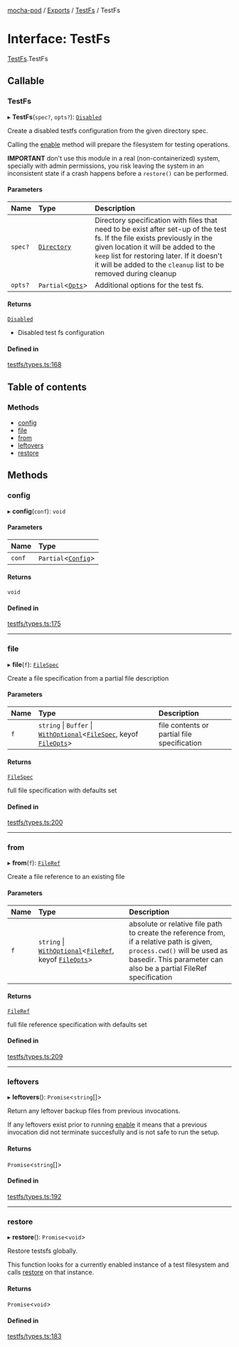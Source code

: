 [mocha-pod](../README.md) / [Exports](../modules.md) / [TestFs](../modules/TestFs.md) / TestFs

# Interface: TestFs

[TestFs](../modules/TestFs.md).TestFs

## Callable

### TestFs

▸ **TestFs**(`spec?`, `opts?`): [`Disabled`](TestFs.Disabled.md)

Create a disabled testfs configuration from the given directory spec.

Calling the [enable](TestFs.Disabled.md#enable) method will prepare the filesystem for testing
operations.

**IMPORTANT** don't use this module in a real (non-containerized) system, specially with admin permissions, you risk leaving the system
in an inconsistent state if a crash happens before a `restore()` can be performed.

#### Parameters

| Name | Type | Description |
| :------ | :------ | :------ |
| `spec?` | [`Directory`](TestFs.Directory.md) | Directory specification with files that need to be               exist after set-up of the test fs. If the file exists previously               in the given location it will be added to the `keep` list for restoring later.               If it doesn't it will be added to the `cleanup` list to be removed during cleanup |
| `opts?` | `Partial`<[`Opts`](TestFs.Opts.md)\> | Additional options for the test fs. |

#### Returns

[`Disabled`](TestFs.Disabled.md)

- Disabled test fs configuration

#### Defined in

[testfs/types.ts:168](https://github.com/balena-io-modules/mocha-pod/blob/01a67c2/lib/testfs/types.ts#L168)

## Table of contents

### Methods

- [config](TestFs.TestFs.md#config)
- [file](TestFs.TestFs.md#file)
- [from](TestFs.TestFs.md#from)
- [leftovers](TestFs.TestFs.md#leftovers)
- [restore](TestFs.TestFs.md#restore)

## Methods

### <a id="config" name="config"></a> config

▸ **config**(`conf`): `void`

#### Parameters

| Name | Type |
| :------ | :------ |
| `conf` | `Partial`<[`Config`](TestFs.Config.md)\> |

#### Returns

`void`

#### Defined in

[testfs/types.ts:175](https://github.com/balena-io-modules/mocha-pod/blob/01a67c2/lib/testfs/types.ts#L175)

___

### <a id="file" name="file"></a> file

▸ **file**(`f`): [`FileSpec`](TestFs.FileSpec.md)

Create a file specification from a partial file description

#### Parameters

| Name | Type | Description |
| :------ | :------ | :------ |
| `f` | `string` \| `Buffer` \| [`WithOptional`](../modules/TestFs.md#withoptional)<[`FileSpec`](TestFs.FileSpec.md), keyof [`FileOpts`](TestFs.FileOpts.md)\> | file contents or partial file specification |

#### Returns

[`FileSpec`](TestFs.FileSpec.md)

full file specification with defaults set

#### Defined in

[testfs/types.ts:200](https://github.com/balena-io-modules/mocha-pod/blob/01a67c2/lib/testfs/types.ts#L200)

___

### <a id="from" name="from"></a> from

▸ **from**(`f`): [`FileRef`](TestFs.FileRef.md)

Create a file reference to an existing file

#### Parameters

| Name | Type | Description |
| :------ | :------ | :------ |
| `f` | `string` \| [`WithOptional`](../modules/TestFs.md#withoptional)<[`FileRef`](TestFs.FileRef.md), keyof [`FileOpts`](TestFs.FileOpts.md)\> | absolute or relative file path to create the reference from, if a relative path is given, `process.cwd()` will be            used as basedir. This parameter can also be a partial FileRef specification |

#### Returns

[`FileRef`](TestFs.FileRef.md)

full file reference specification with defaults set

#### Defined in

[testfs/types.ts:209](https://github.com/balena-io-modules/mocha-pod/blob/01a67c2/lib/testfs/types.ts#L209)

___

### <a id="leftovers" name="leftovers"></a> leftovers

▸ **leftovers**(): `Promise`<`string`[]\>

Return any leftover backup files from previous invocations.

If any leftovers exist prior to running [enable](TestFs.Disabled.md#enable)
it means that a previous invocation did not terminate succesfully and is not
safe to run the setup.

#### Returns

`Promise`<`string`[]\>

#### Defined in

[testfs/types.ts:192](https://github.com/balena-io-modules/mocha-pod/blob/01a67c2/lib/testfs/types.ts#L192)

___

### <a id="restore" name="restore"></a> restore

▸ **restore**(): `Promise`<`void`\>

Restore testsfs globally.

This function looks for a currently enabled instance of a test filesystem and calls
[restore](TestFs.Enabled.md#restore) on that instance.

#### Returns

`Promise`<`void`\>

#### Defined in

[testfs/types.ts:183](https://github.com/balena-io-modules/mocha-pod/blob/01a67c2/lib/testfs/types.ts#L183)
